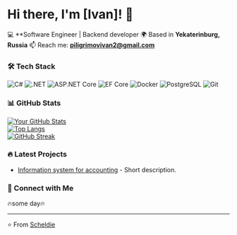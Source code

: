 # Hi there, I'm [Ivan]! 👋

💻 **Software Engineer | Backend developer
🌍 Based in **Yekaterinburg, Russia**
📫 Reach me: **piligrimovivan2@gmail.com**  

### 🛠️ Tech Stack
![C#](https://img.shields.io/badge/C%23-239120?style=for-the-badge&logo=c-sharp&logoColor=white)
![.NET](https://img.shields.io/badge/.NET-512BD4?style=for-the-badge&logo=dotnet&logoColor=white)
![ASP.NET Core](https://img.shields.io/badge/ASP.NET_Core-512BD4?style=for-the-badge&logo=.net&logoColor=white)
![EF Core](https://img.shields.io/badge/Entity_Framework_Core-512BD4?style=for-the-badge&logo=.net&logoColor=white)
![Docker](https://img.shields.io/badge/Docker-2496ED?style=for-the-badge&logo=docker&logoColor=white)
![PostgreSQL](https://img.shields.io/badge/PostgreSQL-4169E1?style=for-the-badge&logo=postgresql&logoColor=white)
![Git](https://img.shields.io/badge/Git-F05032?style=for-the-badge&logo=git&logoColor=white)

### 📊 GitHub Stats
[![Your GitHub Stats](https://github-readme-stats.vercel.app/api?username=Scheldie&show_icons=true&theme=radical)](https://github.com/Scheldie)  
[![Top Langs](https://github-readme-stats.vercel.app/api/top-langs/?username=Scheldie&layout=compact&theme=radical)](https://github.com/Scheldie)  
[![GitHub Streak](https://streak-stats.demolab.com?user=Scheldie&theme=radical)](https://git.io/streak-stats)  

### 🔥 Latest Projects
- [Information system for accounting](https://github.com/Scheldie/CSHARP-WinFroms-Information-system-for-accounting-of-goods-) - Short description.


### 🤝 Connect with Me
🔥some day🔥

---

⭐ From [Scheldie](https://github.com/Scheldie)
